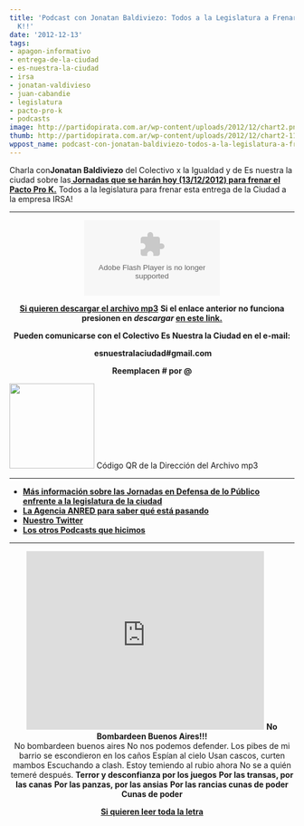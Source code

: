 ```yaml
---
title: 'Podcast con Jonatan Baldiviezo: Todos a la Legislatura a Frenar el Pacto Pro
  K!!'
date: '2012-12-13'
tags:
- apagon-informativo
- entrega-de-la-ciudad
- es-nuestra-la-ciudad
- irsa
- jonatan-valdivieso
- juan-cabandie
- legislatura
- pacto-pro-k
- podcasts
image: http://partidopirata.com.ar/wp-content/uploads/2012/12/chart2.png
thumb: http://partidopirata.com.ar/wp-content/uploads/2012/12/chart2-115x115.png
wppost_name: podcast-con-jonatan-baldiviezo-todos-a-la-legislatura-a-frenar-el-pacto-pro-k
---
```


Charla con<strong>Jonatan Baldiviezo</strong> del Colectivo x la Igualdad y de Es nuestra la ciudad sobre las<strong><a href="http://partidopirata.com.ar/7778/comunicado-jornada-de-lucha-en-defensa-de-lo-publico-dia-1312" target="_blank"> Jornadas que se harán hoy (13/12/2012) para frenar el Pacto Pro K.</a></strong>
Todos a la legislatura para frenar esta entrega de la Ciudad a la empresa IRSA!

<hr />

<center>
<object id="player1643823" width="240" height="133" classid="clsid:d27cdb6e-ae6d-11cf-96b8-444553540000" codebase="http://download.macromedia.com/pub/shockwave/cabs/flash/swflash.cab#version=6,0,40,0"><param name="AllowScriptAccess" value="always" /><param name="allowFullScreen" value="true" /><param name="wmode" value="transparent" /><param name="src" value="http://www.ivoox.com/playerivoox_ee_1643823_1.html" /><param name="allowfullscreen" value="true" /><param name="allowscriptaccess" value="always" /><embed id="player1643823" width="240" height="133" type="application/x-shockwave-flash" src="http://www.ivoox.com/playerivoox_ee_1643823_1.html" AllowScriptAccess="always" allowFullScreen="true" wmode="transparent" allowfullscreen="true" allowscriptaccess="always" /></object></center>
<p style="text-align: center;"><strong><a href="http://www.ivoox.com/charlando-jonatan-valdivieso-sobre-pacto-pro_md_1643823_1.mp3" target="_blank">Si quieren descargar el archivo mp3</a></strong>
<strong> Si el enlace anterior no funciona presionen en <em>descargar</em> <a href="http://www.ivoox.com/charlando-jonatan-valdivieso-sobre-pacto-pro-audios-mp3_rf_1643823_1.html" target="_blank">en este link.</a></strong></p>
<p style="text-align: center;"><strong>Pueden comunicarse con el Colectivo Es Nuestra la Ciudad en el e-mail:</strong></p>
<p style="text-align: center;"><strong> esnuestralaciudad#gmail.com</strong></p>
<p style="text-align: center;"><strong>Reemplacen # por @</strong></p>


<a href="http://partidopirata.com.ar/wp-content/uploads/2012/12/chart2.png"><img class="size-full wp-image-7808" title="chart" src="http://partidopirata.com.ar/wp-content/uploads/2012/12/chart2.png" alt="" width="150" height="150" /></a> Código QR de la Dirección del Archivo mp3


<hr />

<ul>
	<li><strong><a href="http://partidopirata.com.ar/7778/comunicado-jornada-de-lucha-en-defensa-de-lo-publico-dia-1312" target="_blank">Más información sobre las Jornadas en Defensa de lo Público enfrente a la legislatura de la ciudad</a></strong></li>
	<li><strong><a href="http://www.anred.org/" target="_blank">La Agencia ANRED para saber qué está pasando</a></strong></li>
	<li><strong><a href="https://twitter.com/partidopirataar" target="_blank">Nuestro Twitter</a></strong></li>
	<li><strong><a href="http://partidopirata.com.ar/857/indice-con-los-podcast-del-partido-pirata-argentino">Los otros Podcasts que hicimos</a></strong></li>
</ul>

<hr />

<center>
<iframe src="http://www.youtube.com/embed/kG_noF0k9C8" frameborder="0" width="420" height="315"></iframe>
<strong>No Bombardeen Buenos Aires!!!</strong></center><center></center><center>No bombardeen buenos aires
No nos podemos defender.
Los pibes de mi barrio se escondieron en los caños
Espían al cielo
Usan cascos, curten mambos
Escuchando a clash.
Estoy temiendo al rubio ahora
No se a quién temeré después.
<strong>Terror y desconfianza por los juegos</strong>
<strong> Por las transas, por las canas</strong>
<strong> Por las panzas, por las ansias</strong>
<strong> Por las rancias cunas de poder</strong>
<strong> Cunas de poder</strong></center>
<p style="text-align: center;"><strong><a href="http://letras.mus.br/charly-garcia/197563/" target="_blank">Si quieren leer toda la letra</a></strong></p>
